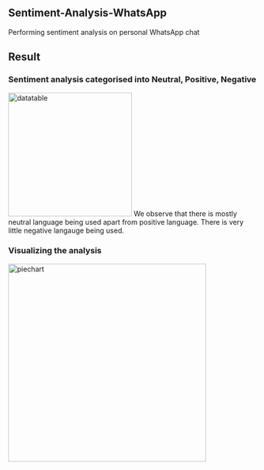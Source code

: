 ## Sentiment-Analysis-WhatsApp
Performing sentiment analysis on personal WhatsApp chat

## Result
### Sentiment analysis categorised into Neutral, Positive, Negative
<img src="https://user-images.githubusercontent.com/54448939/152863460-23679f8d-e434-4806-bea3-5b501cbbb1a1.png" alt="datatable" width="250"/>
We observe that there is mostly neutral language being used apart from positive language. There is very little negative langauge being used. 

### Visualizing the analysis

<img src="https://user-images.githubusercontent.com/54448939/152864971-cb7e9fc3-ae98-49bf-8ab7-acc8b58b0f0b.jpg" alt="piechart" width="400"/>
